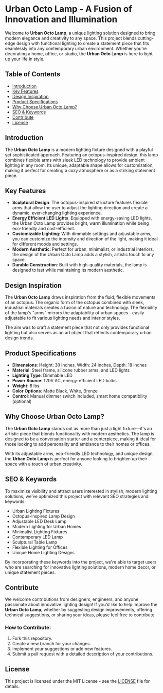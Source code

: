 # Urban Octo Lamp - A Fusion of Innovation and Illumination

Welcome to **Urban Octo Lamp**, a unique lighting solution designed to bring modern elegance and creativity to any space. This project blends cutting-edge design with functional lighting to create a statement piece that fits seamlessly into any contemporary urban environment. Whether you're decorating a home, office, or studio, the **Urban Octo Lamp** is here to light up your life in style.

## Table of Contents

- [Introduction](#introduction)
- [Key Features](#key-features)
- [Design Inspiration](#design-inspiration)
- [Product Specifications](#product-specifications)
- [Why Choose Urban Octo Lamp?](#why-choose-urban-octo-lamp)
- [SEO & Keywords](#seo--keywords)
- [Contribute](#contribute)
- [License](#license)

## Introduction

The **Urban Octo Lamp** is a modern lighting fixture designed with a playful yet sophisticated approach. Featuring an octopus-inspired design, this lamp combines flexible arms with sleek LED technology to provide ambient lighting in any room. Its unique, adaptable shape allows for customization, making it perfect for creating a cozy atmosphere or as a striking statement piece.

## Key Features

- **Sculptural Design**: The octopus-inspired structure features flexible arms that allow the user to adjust the lighting direction and create a dynamic, ever-changing lighting experience.
- **Energy Efficient LED Lights**: Equipped with energy-saving LED lights, the Urban Octo Lamp provides bright, warm illumination while being eco-friendly and cost-efficient.
- **Customizable Lighting**: With dimmable settings and adjustable arms, you can customize the intensity and direction of the light, making it ideal for different moods and settings.
- **Modern Aesthetic**: Perfect for urban, minimalist, or industrial interiors, the design of the Urban Octo Lamp adds a stylish, artistic touch to any space.
- **Durable Construction**: Built with high-quality materials, the lamp is designed to last while maintaining its modern aesthetic.

## Design Inspiration

The **Urban Octo Lamp** draws inspiration from the fluid, flexible movements of an octopus. The organic form of the octopus combined with sleek, industrial materials creates a fusion of nature and technology. The flexibility of the lamp's "arms" mirrors the adaptability of urban spaces—easily adjustable to fit various lighting needs and interior styles.

The aim was to craft a statement piece that not only provides functional lighting but also serves as an art object that reflects contemporary urban design trends.

## Product Specifications

- **Dimensions**: Height: 30 inches, Width: 24 inches, Depth: 18 inches
- **Material**: Steel frame, silicone rubber arms, and LED lights
- **Lighting Type**: Dimmable LED
- **Power Source**: 120V AC, energy-efficient LED bulbs
- **Weight**: 8 lbs
- **Color Options**: Matte Black, White, Bronze
- **Control**: Manual dimmer switch included, smart home compatibility (optional)

## Why Choose Urban Octo Lamp?

The **Urban Octo Lamp** stands out as more than just a light fixture—it's an artistic piece that blends functionality with modern aesthetics. The lamp is designed to be a conversation starter and a centerpiece, making it ideal for those looking to add personality and ambiance to their homes or offices.

With its adjustable arms, eco-friendly LED technology, and unique design, the **Urban Octo Lamp** is perfect for anyone looking to brighten up their space with a touch of urban creativity.

## SEO & Keywords

To maximize visibility and attract users interested in stylish, modern lighting solutions, we've optimized this project with relevant SEO strategies and keywords:

- Urban Lighting Fixtures
- Octopus-Inspired Lamp Design
- Adjustable LED Desk Lamp
- Modern Lighting for Urban Homes
- Minimalist Lighting Fixtures
- Contemporary LED Lamp
- Sculptural Table Lamp
- Flexible Lighting for Offices
- Unique Home Lighting Designs

By incorporating these keywords into the project, we're able to target users who are searching for innovative lighting solutions, modern home decor, or unique statement pieces.

## Contribute

We welcome contributions from designers, engineers, and anyone passionate about innovative lighting design! If you'd like to help improve the **Urban Octo Lamp**, whether by suggesting design improvements, offering technical suggestions, or sharing your ideas, please feel free to contribute.

### How to Contribute:
1. Fork this repository.
2. Create a new branch for your changes.
3. Implement your suggestions or add new features.
4. Submit a pull request with a detailed description of your contributions.

## License

This project is licensed under the MIT License - see the [LICENSE](LICENSE) file for details.
